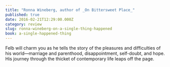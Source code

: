 ```yaml
---
title: "Ronna Wineberg, author of _On Bittersweet Place_"
published: true
date: 2016-02-21T12:29:00.000Z
category: review
slug: ronna-wineberg-on-a-single-thing-happened
book: a-single-happened-thing
---
```

Felb will charm you as he tells the story of the pleasures and difficulties of his world—marriage and parenthood, disappointment, self-doubt, and hope. His journey through the thicket of contemporary life leaps off the page.